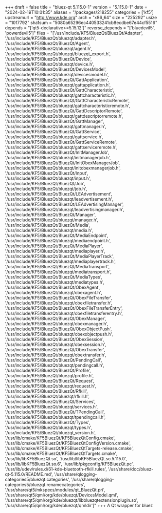 +++
draft = false
title = "bluez-qt 5.115.0-1"
version = "5.115.0-1"
date = "2024-02-19T10:01:35"
aliases = "/packages/218255"
categories = ['kf5']
upstreamurl = "http://www.kde.org"
arch = "x86_64"
size = "225292"
usize = "1017792"
sha1sum = "5080a65296ec440533241cb8ecdbe67e44cf5516"
depends = "['qt5-declarative>=5.15.12']"
reverse_depends = "['bluedevil5', 'powerdevil5']"
files = "['/usr/include/KF5/BluezQt/BluezQt/Adapter', '/usr/include/KF5/BluezQt/bluezqt/adapter.h', '/usr/include/KF5/BluezQt/BluezQt/Agent', '/usr/include/KF5/BluezQt/bluezqt/agent.h', '/usr/include/KF5/BluezQt/bluezqt/bluezqt_export.h', '/usr/include/KF5/BluezQt/BluezQt/Device', '/usr/include/KF5/BluezQt/bluezqt/device.h', '/usr/include/KF5/BluezQt/BluezQt/DevicesModel', '/usr/include/KF5/BluezQt/bluezqt/devicesmodel.h', '/usr/include/KF5/BluezQt/BluezQt/GattApplication', '/usr/include/KF5/BluezQt/bluezqt/gattapplication.h', '/usr/include/KF5/BluezQt/BluezQt/GattCharacteristic', '/usr/include/KF5/BluezQt/bluezqt/gattcharacteristic.h', '/usr/include/KF5/BluezQt/BluezQt/GattCharacteristicRemote', '/usr/include/KF5/BluezQt/bluezqt/gattcharacteristicremote.h', '/usr/include/KF5/BluezQt/BluezQt/GattDescriptorRemote', '/usr/include/KF5/BluezQt/bluezqt/gattdescriptorremote.h', '/usr/include/KF5/BluezQt/BluezQt/GattManager', '/usr/include/KF5/BluezQt/bluezqt/gattmanager.h', '/usr/include/KF5/BluezQt/BluezQt/GattService', '/usr/include/KF5/BluezQt/bluezqt/gattservice.h', '/usr/include/KF5/BluezQt/BluezQt/GattServiceRemote', '/usr/include/KF5/BluezQt/bluezqt/gattserviceremote.h', '/usr/include/KF5/BluezQt/BluezQt/InitManagerJob', '/usr/include/KF5/BluezQt/bluezqt/initmanagerjob.h', '/usr/include/KF5/BluezQt/BluezQt/InitObexManagerJob', '/usr/include/KF5/BluezQt/bluezqt/initobexmanagerjob.h', '/usr/include/KF5/BluezQt/BluezQt/Input', '/usr/include/KF5/BluezQt/bluezqt/input.h', '/usr/include/KF5/BluezQt/BluezQt/Job', '/usr/include/KF5/BluezQt/bluezqt/job.h', '/usr/include/KF5/BluezQt/BluezQt/LEAdvertisement', '/usr/include/KF5/BluezQt/bluezqt/leadvertisement.h', '/usr/include/KF5/BluezQt/BluezQt/LEAdvertisingManager', '/usr/include/KF5/BluezQt/bluezqt/leadvertisingmanager.h', '/usr/include/KF5/BluezQt/BluezQt/Manager', '/usr/include/KF5/BluezQt/bluezqt/manager.h', '/usr/include/KF5/BluezQt/BluezQt/Media', '/usr/include/KF5/BluezQt/bluezqt/media.h', '/usr/include/KF5/BluezQt/BluezQt/MediaEndpoint', '/usr/include/KF5/BluezQt/bluezqt/mediaendpoint.h', '/usr/include/KF5/BluezQt/BluezQt/MediaPlayer', '/usr/include/KF5/BluezQt/bluezqt/mediaplayer.h', '/usr/include/KF5/BluezQt/BluezQt/MediaPlayerTrack', '/usr/include/KF5/BluezQt/bluezqt/mediaplayertrack.h', '/usr/include/KF5/BluezQt/BluezQt/MediaTransport', '/usr/include/KF5/BluezQt/bluezqt/mediatransport.h', '/usr/include/KF5/BluezQt/BluezQt/MediaTypes', '/usr/include/KF5/BluezQt/bluezqt/mediatypes.h', '/usr/include/KF5/BluezQt/BluezQt/ObexAgent', '/usr/include/KF5/BluezQt/bluezqt/obexagent.h', '/usr/include/KF5/BluezQt/BluezQt/ObexFileTransfer', '/usr/include/KF5/BluezQt/bluezqt/obexfiletransfer.h', '/usr/include/KF5/BluezQt/BluezQt/ObexFileTransferEntry', '/usr/include/KF5/BluezQt/bluezqt/obexfiletransferentry.h', '/usr/include/KF5/BluezQt/BluezQt/ObexManager', '/usr/include/KF5/BluezQt/bluezqt/obexmanager.h', '/usr/include/KF5/BluezQt/BluezQt/ObexObjectPush', '/usr/include/KF5/BluezQt/bluezqt/obexobjectpush.h', '/usr/include/KF5/BluezQt/BluezQt/ObexSession', '/usr/include/KF5/BluezQt/bluezqt/obexsession.h', '/usr/include/KF5/BluezQt/BluezQt/ObexTransfer', '/usr/include/KF5/BluezQt/bluezqt/obextransfer.h', '/usr/include/KF5/BluezQt/BluezQt/PendingCall', '/usr/include/KF5/BluezQt/bluezqt/pendingcall.h', '/usr/include/KF5/BluezQt/BluezQt/Profile', '/usr/include/KF5/BluezQt/bluezqt/profile.h', '/usr/include/KF5/BluezQt/BluezQt/Request', '/usr/include/KF5/BluezQt/bluezqt/request.h', '/usr/include/KF5/BluezQt/BluezQt/Rfkill', '/usr/include/KF5/BluezQt/bluezqt/rfkill.h', '/usr/include/KF5/BluezQt/BluezQt/Services', '/usr/include/KF5/BluezQt/bluezqt/services.h', '/usr/include/KF5/BluezQt/BluezQt/TPendingCall', '/usr/include/KF5/BluezQt/bluezqt/tpendingcall.h', '/usr/include/KF5/BluezQt/BluezQt/Types', '/usr/include/KF5/BluezQt/bluezqt/types.h', '/usr/include/KF5/BluezQt/bluezqt_version.h', '/usr/lib/cmake/KF5BluezQt/KF5BluezQtConfig.cmake', '/usr/lib/cmake/KF5BluezQt/KF5BluezQtConfigVersion.cmake', '/usr/lib/cmake/KF5BluezQt/KF5BluezQtTargets-release.cmake', '/usr/lib/cmake/KF5BluezQt/KF5BluezQtTargets.cmake', '/usr/lib/libKF5BluezQt.so', '/usr/lib/libKF5BluezQt.so.5.115.0', '/usr/lib/libKF5BluezQt.so.6', '/usr/lib/pkgconfig/KF5BluezQt.pc', '/usr/lib/udev/rules.d/61-kde-bluetooth-rfkill.rules', '/usr/share/doc/bluez-qt-5.115.0/README.md', '/usr/share/qlogging-categories5/bluezqt.categories', '/usr/share/qlogging-categories5/bluezqt.renamecategories', '/usr/share/qt5/mkspecs/modules/qt_BluezQt.pri', '/usr/share/qt5/qml/org/kde/bluezqt/DevicesModel.qml', '/usr/share/qt5/qml/org/kde/bluezqt/libbluezqtextensionplugin.so', '/usr/share/qt5/qml/org/kde/bluezqt/qmldir']"
+++
A Qt wrapper for bluez
